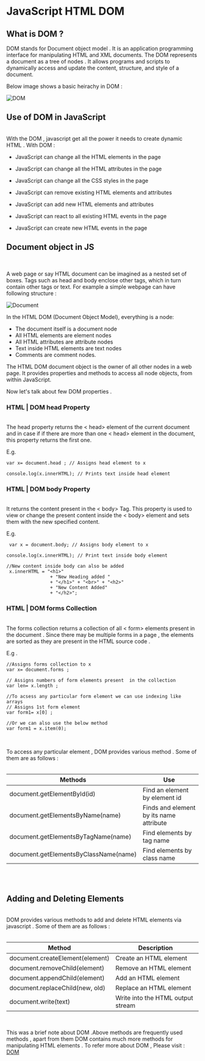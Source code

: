 

# JavaScript HTML DOM



## What is DOM ?
 DOM stands for Document object model . It is an application programming interface for manipulating HTML and XML documents. The DOM represents a document as a tree of nodes . It allows programs and scripts to dynamically access and update the content, structure, and style of a document.


Below image shows a basic heirachy in DOM :


![DOM ](https://searchengineland.com/figz/wp-content/seloads/2015/05/Microsoft-PowerPoint.jpg)


## Use of DOM in JavaScript
<br>
With the DOM , javascript get all the power it needs to create dynamic HTML . With DOM :

* JavaScript can change all the HTML elements in the page

* JavaScript can change all the HTML attributes in the page

* JavaScript can change all the CSS styles in the page

* JavaScript can remove existing HTML elements and attributes 

* JavaScript can add new HTML elements and attributes

* JavaScript can react to all existing HTML events in the page

* JavaScript can create new HTML events in the page


## Document object in JS
<br>

A web page or say HTML document can be imagined as a nested set of boxes. Tags such as head and body enclose other tags, which in turn contain other tags or text. For example a simple webpage can have following structure :

![Document]( https://eloquentjavascript.net/img/html-boxes.svg ) 

In the HTML DOM (Document Object Model), everything is a node:

* The document itself is a document node
* All HTML elements are element nodes
* All HTML attributes are attribute nodes
* Text inside HTML elements are text nodes
* Comments are comment nodes.

The HTML DOM document object is the owner of all other nodes in a  web page. It provides properties and methods to  access all node objects, from within JavaScript.

Now let's talk about few DOM properties .

### HTML | DOM head Property

<br>
The head property returns the < head> element of the current document and in case if if there are more than one < head> element in the document, this property returns the first one.

E.g. 
``` 
var x= document.head ; // Assigns head element to x

console.log(x.innerHTML); // Prints text inside head element 

```

### HTML | DOM body Property
<br>
It  returns the content present in the < body> Tag. This property is used to view or change the present content inside the < body> element and sets them with the new specified content.

E.g. 
```
 var x = document.body; // Assigns body element to x 

console.log(x.innerHTML); // Print text inside body element 

//New content inside body can also be added 
 x.innerHTML = "<h1>"
                + "New Heading added "
                + "</h1>" + "<br>" + "<h2>"
                + "New Content Added"
                + "</h2>";
```

### HTML | DOM forms Collection
<br>
The forms collection returns a collection of all < form> elements present in the document . Since there may be multiple forms in a page , the elements are sorted as they are present in the HTML source code . 

E.g .
 ```
 //Assigns forms collection to x
var x= document.forms ;
 
 // Assigns numbers of form elements present  in the collection 
var len= x.length ; 

//To acsess any particular form element we can use indexing like arrays 
// Assigns 1st form element
var form1= x[0] ;

//Or we can also use the below method 
var form1 = x.item(0);


 ```
<br>
To access any particular element , DOM provides various method . Some of them are as follows :

<br>

<br>

| Methods  | Use |
| ------------ | ------------- |
| document.getElementById(id) |  Find an element by element id |
| document.getElementsByName(name) | Finds and element by its name attribute |
| document.getElementsByTagName(name)  | Find elements by tag name  |
| document.getElementsByClassName(name)  | 	Find elements by class name  |

<br>
<br>

## Adding and Deleting Elements
<br>
DOM provides various methods to add and delete HTML elements via javascript . Some of them are as follows :
<br>
<br>

| Method |	Description|
|--- |----|
|document.createElement(element) |	Create an HTML element |
 | document.removeChild(element) |	Remove an HTML element|
|document.appendChild(element)	|Add an HTML element |
|document.replaceChild(new, old)	| Replace an HTML element |
|document.write(text)	|Write into the HTML output stream |

<br>

This was a brief  note about DOM .Above methods are frequently used methods , apart from them DOM contains much more methods for manipulating HTML elements . To refer more about DOM , Please visit : [DOM](https://www.w3schools.com/js/js_htmldom_document.asp) 
